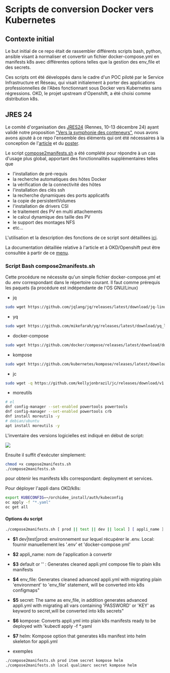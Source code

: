 # Scripts de conversion Docker vers Kubernetes


## Contexte initial

Le but initial de ce repo était de rassembler différents scripts bash, python, ansible visant à normaliser et convertir un fichier docker-compose.yml en manifests k8s avec différentes options telles que la gestion des env_file et des secrets. 

Ces scripts ont été développés dans le cadre d'un POC piloté par le Service Infrastructure et Réseau, qui visait initialement à porter des applications professionnelles de l'Abes fonctionnant sous Docker vers Kubernetes sans régressions. OKD, le projet upstream d'Openshift, a été choisi comme distribution k8s.

## JRES 24
Le comité d'organisation des [JRES24](https://2024.jres.org/) (Rennes, 10-13 décembre 24) ayant validé notre proposition ["Vers la symphonie des conteneurs"](https://2024.jres.org/programme#modal-23), nous avons avons ajouté à ce repo l'ensemble des éléments qui ont été nécessaires à la conception de l'[article](documentation/article_jres24.md) et du [poster](documentation/files/poster-jres-2024.jpg).

Le script [compose2manifests.sh](compose2manifests.sh) a été complété pour répondre à un cas d'usage plus global, apportant des fonctionnalités supplémentaires telles que 
  * l'installation de pré-requis
  * la recherche automatiques des hôtes Docker
  * la vérification de la connectivité des hôtes 
  * l'installation des clés ssh
  * la recherche dynamiques des ports applicatifs
  * la copie de persistentVolumes
  * l'installation de drivers CSI
  * le traitement des PV en multi attachements
  * le calcul dynamique des taille des PV
  * le support des montages NFS
  * etc...

L'utilisation et la description des fonctions de ce script sont détaillées [ici](documentation/compose2manifests_functions.md).

La documentation détaillée relative à l'article et à OKD/Openshift peut être consultée à partir de ce [menu](documentation/README.md).

### Script Bash compose2manifests.sh
Cette procédure ne nécessite qu'un simple fichier docker-compose.yml et du .env correspondant dans le répertoire courant. 
Il faut comme prérequis les paquets (la procédure est indépendante de l'OS GNU/Linux)
- jq
```bash
sudo wget https://github.com/jqlang/jq/releases/latest/download/jq-linux-amd64 -O /usr/local/bin/jq &&  sudo  chmod +x /usr/local/bin/jq
```
- yq
```bash
sudo wget https://github.com/mikefarah/yq/releases/latest/download/yq_linux_amd64 -O /usr/local/bin/yq &&  sudo  chmod +x /usr/local/bin/yq
```
- docker-compose
```bash
sudo wget https://github.com/docker/compose/releases/latest/download/docker-compose-linux-aarch64 -O /usr/local/bin/docker-compose &&  sudo  chmod +x /usr/bin/local/docker-compose
```
- kompose
```bash
sudo wget https://github.com/kubernetes/kompose/releases/latest/download/kompose-linux-amd64 -O /usr/local/bin/kompose &&  sudo  chmod +x /usr/local/bin/kompose
```
- jc
```bash
sudo wget -q https://github.com/kellyjonbrazil/jc/releases/download/v1.25.3/jc-1.25.3-linux-x86_64.tar.gz -O /usr/local/bin/ | tar xzf - |chmod +x /usr/local/bin/jc
```
- moreutils
```bash
# el
dnf config-manager --set-enabled powertools powertools
dnf config-manager --set-enabled powertools crb
dnf install moreutils -y 
# debian/ubuntu
apt install moreutils -y
```

L'inventaire des versions logicielles est indiqué en début de script:

![](documentation/files/Sélection_529.png)

Ensuite il suffit d'exécuter simplement:
```bash
chmod +x compose2manifests.sh
./compose2manifests.sh 
```

pour obtenir les manifests k8s correspondant: deployment et services.

Pour déployer l'appli dans OKD/k8s:
```bash
export KUBECONFIG=~/orchidee_install/auth/kubeconfig
oc apply -f "*.yaml"
oc get all

```
#### Options du script

```bash
./compose2manifests.sh [ prod || test || dev || local ] [ appli_name ] [default || '' || secret || env_file | help] [kompose] [helm]

```

- **$1** dev|test|prod: environnement sur lequel récupérer le .env. Local: fournir manuellement les '.env' et 'docker-compose.yml'

- **$2** appli_name: nom de l'application à convertir

- **$3** default or '' : Generates cleaned appli.yml compose file to plain k8s manifests

- **$4** env_file: Generates cleaned advanced appli.yml with migrating plain 'environment' to 'env_file' statement, will be converted into k8s configmaps"

- **$5** secret: The same as env_file, in addition generates advanced appli.yml with migrating all vars containing 'PASSWORD' or 'KEY' as keyword to secret,will be converted into k8s secrets"

- **$6** kompose: Converts appli.yml into plain k8s manifests ready to be deployed with 'kubectl apply -f *.yaml

- **$7** helm: Kompose option that generates k8s manifest into helm skeleton for appli.yml

- exemples
```bash
./compose2manifests.sh prod item secret kompose helm
./compose2manifests.sh local qualimarc secret kompose helm
```
